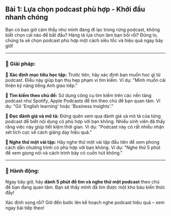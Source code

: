 ## Bài 1: Lựa chọn podcast phù hợp - Khởi đầu nhanh chóng

Bạn có bao giờ cảm thấy như mình đang đi lạc trong rừng podcast, không biết chọn cái nào để bắt đầu? Hàng tá lựa chọn làm bạn bối rối? Đừng lo, chúng ta sẽ chọn podcast phù hợp một cách siêu tốc và hiệu quả ngay bây giờ!

---

### 📌 Giải pháp:

**🔹 Xác định mục tiêu học tập:**
Trước tiên, hãy xác định bạn muốn học gì từ podcast. Điều này giúp bạn thu hẹp phạm vi tìm kiếm. Ví dụ: "Mình muốn cải thiện kỹ năng tiếng Anh giao tiếp."

**🔹 Tìm kiếm theo chủ đề:**
Sử dụng công cụ tìm kiếm trên các nền tảng podcast như Spotify, Apple Podcasts để tìm theo chủ đề bạn quan tâm. Ví dụ: "Gõ 'English learning' hoặc 'Business insights'."

**🔹 Đọc đánh giá và mô tả:**
Đừng quên xem qua đánh giá và mô tả của từng podcast để biết nội dung có phù hợp với bạn không. Nhiều sinh viên đã thấy rằng việc này giúp tiết kiệm thời gian. Ví dụ: "Podcast này có rất nhiều nhận xét tích cực về cách giảng dạy hiệu quả."

**🔹 Nghe thử một vài tập:**
Hãy nghe thử một vài tập đầu tiên để xem phong cách dẫn chương trình có phù hợp với bạn không. Ví dụ: "Nghe thử 5 phút để xem giọng nói và cách trình bày có cuốn hút không."

---

### 🚀 Hành động:

Ngay bây giờ, hãy **dành 5 phút để tìm và nghe thử một podcast** theo chủ đề bạn đang quan tâm. Bạn sẽ thấy mình đã tìm được một kho báu kiến thức đấy!

Xác định xong rồi? Giờ đến bước lên kế hoạch nghe podcast hiệu quả – xem ngay bài tiếp theo!